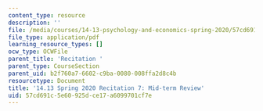 ```yaml
---
content_type: resource
description: ''
file: /media/courses/14-13-psychology-and-economics-spring-2020/57cd691c5e60925dce17a6099701cf7e_MIT14_13s20_rec7.pdf
file_type: application/pdf
learning_resource_types: []
ocw_type: OCWFile
parent_title: 'Recitation '
parent_type: CourseSection
parent_uid: b2f760a7-6602-c9ba-0080-008ffa2d8c4b
resourcetype: Document
title: '14.13 Spring 2020 Recitation 7: Mid-term Review'
uid: 57cd691c-5e60-925d-ce17-a6099701cf7e
---
```

